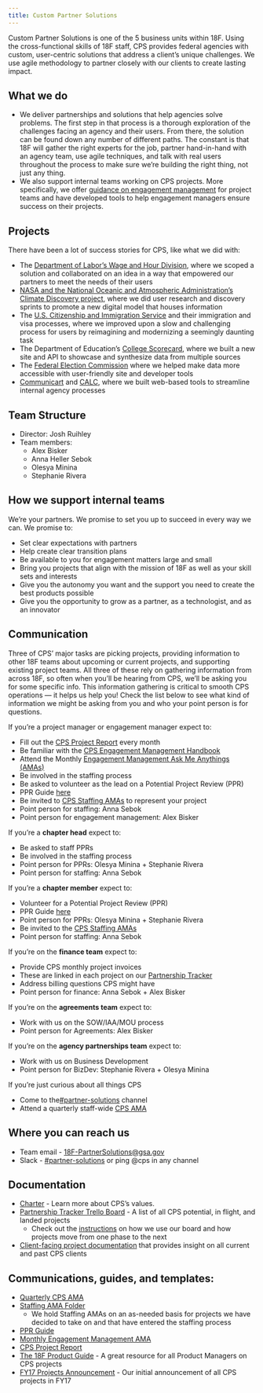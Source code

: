 ```yaml
---
title: Custom Partner Solutions
---
```


Custom Partner Solutions is one of the 5 business units within 18F. Using the cross-functional skills of 18F staff, CPS provides federal agencies with custom, user-centric solutions that address a client&rsquo;s unique challenges. We use agile methodology to partner closely with our clients to create lasting impact. 

## What we do 

- We deliver partnerships and solutions that help agencies solve problems. The first step in that process is a thorough exploration of the challenges facing an agency and their users. From there, the solution can be found down any number of different paths. The constant is that 18F will gather the right experts for the job, partner hand-in-hand with an agency team, use agile techniques, and talk with real users throughout the process to make sure we&rsquo;re building the right thing, not just any thing. 
- We also support internal teams working on CPS projects. More specifically, we offer [guidance on engagement management](https://docs.google.com/document/d/1BMiE3oln2-pyq4Ht-Q3Z-P_ecQmi980djZgaN6xCNKM/edit#heading=h.ckh5s3gbtn4m) for project teams and have developed tools to help engagement managers ensure success on their projects.

## Projects
There have been a lot of success stories for CPS, like what we did with:

- The [Department of Labor&rsquo;s Wage and Hour Division](https://18f.gsa.gov/2015/09/09/how-a-two-day-sprint-moved-an-agency-twenty-years-forward/), where we scoped a solution and collaborated on an idea in a way that empowered our partners to meet the needs of their users 
- [NASA and the National Oceanic and Atmospheric Administration&rsquo;s Climate Discovery project](https://climate-data-user-study.18f.gov/), where we did user research and discovery sprints to promote a new digital model that houses information 
- The [U.S. Citizenship and Immigration Service](https://my.uscis.gov/) and their immigration and visa processes, where we improved upon a slow and challenging process for users by reimagining and modernizing a seemingly daunting task 
- The Department of Education&rsquo;s [College Scorecard](https://collegescorecard.ed.gov/), where we built a new site and API to showcase and synthesize data from multiple sources 
- The [Federal Election Commission](https://beta.fec.gov/) where we helped make data more accessible with user-friendly site and developer tools
- [Communicart](https://requests.18f.gov/) and [CALC](https://calc.gsa.gov/), where we built web-based tools to streamline internal agency processes  

## Team Structure 

- Director: Josh Ruihley
- Team members: 
  - Alex Bisker 
  - Anna Heller Sebok
  - Olesya Minina
  - Stephanie Rivera

## How we support internal teams
We&rsquo;re your partners. We promise to set you up to succeed in every way we can. We promise to:

- Set clear expectations with partners
- Help create clear transition plans
- Be available to you for engagement matters large and small 
- Bring you projects that align with the mission of 18F as well as your skill sets and interests
- Give you the autonomy you want and the support you need to create the best products possible
- Give you the opportunity to grow as a partner, as a technologist, and as an innovator

## Communication
Three of CPS&rsquo; major tasks are picking projects, providing information to other 18F teams about upcoming or current projects, and supporting existing project teams. All three of these rely on gathering information from across 18F, so often when you&rsquo;ll be hearing from CPS, we&rsquo;ll be asking you for some specific info. This information gathering is critical to smooth CPS operations — it helps us help you! Check the list below to see what kind of information we might be asking from you and who your point person is for questions.  

If you&rsquo;re a project manager or engagement manager expect to:

- Fill out the [CPS Project Report](https://docs.google.com/spreadsheets/d/1kp5Xec7VjscITYaTqcyQfa5Rrr29hcGIzP-tkRrR_IA/edit) every month
- Be familiar with the [CPS Engagement Management Handbook](https://docs.google.com/document/d/1BMiE3oln2-pyq4Ht-Q3Z-P_ecQmi980djZgaN6xCNKM/edit) 
- Attend the Monthly [Engagement Management Ask Me Anythings (AMAs)](https://docs.google.com/document/d/1oHS-IEomRJzT840MemBwzDo-bJU-ymIkzgVX63Q3HSs/edit#heading=h.47mc72669308)
- Be involved in the staffing process
- Be asked to volunteer as the lead on a Potential Project Review (PPR)  
- PPR Guide [here](https://docs.google.com/document/d/1c5QKhcY8gZHxO4-Kc_l2JN94hD-AB_TTrvFABwHhVQ8/edit) 
- Be invited to [CPS Staffing AMAs](https://drive.google.com/drive/folders/0B_SvrGV09nQ-MktfT1FlSndfWmc) to represent your project
- Point person for staffing: Anna Sebok 
- Point person for engagement management: Alex Bisker 

If you&rsquo;re a **chapter head** expect to:

- Be asked to staff PPRs 
- Be involved in the staffing process
- Point person for PPRs: Olesya Minina + Stephanie Rivera 
- Point person for staffing: Anna Sebok 

If you&rsquo;re a **chapter member** expect to:

- Volunteer for a Potential Project Review (PPR)
- PPR Guide [here](https://docs.google.com/document/d/1c5QKhcY8gZHxO4-Kc_l2JN94hD-AB_TTrvFABwHhVQ8/edit) 
- Point person for PPRs: Olesya Minina + Stephanie Rivera
- Be invited to the [CPS Staffing AMAs](https://drive.google.com/drive/folders/0B_SvrGV09nQ-MktfT1FlSndfWmc)
- Point person for staffing: Anna Sebok 

If you&rsquo;re on the **finance team** expect to:

- Provide CPS monthly project invoices 
- These are linked in each project on our [Partnership Tracker](https://trello.com/b/kZ7PUggv/custom-partnerships-tracker)
- Address billing questions CPS might have 
- Point person for finance: Anna Sebok + Alex Bisker

If you&rsquo;re on the **agreements team** expect to:

- Work with us on the SOW/IAA/MOU process
- Point person for Agreements: Alex Bisker 

If you&rsquo;re on the **agency partnerships team** expect to:

- Work with us on Business Development
- Point person for BizDev: Stephanie Rivera + Olesya Minina

If you&rsquo;re just curious about all things CPS

- Come to the[#partner-solutions](https://gsa-tts.slack.com/messages/partner-solutions/files/F1VNDBY7N/) channel
- Attend a quarterly staff-wide [CPS AMA](https://docs.google.com/document/d/1eyPHTAzk7xWRIQAIfJl4F58NVpWpBIHiEcam7w9Ueo0/edit)

## Where you can reach us

- Team email - [18F-PartnerSolutions@gsa.gov](mailto:18F-PartnerSolutions@gsa.gov)
- Slack - [#partner-solutions](https://gsa-tts.slack.com/messages/partner-solutions/files/F1VNDBY7N/) or ping @cps in any channel

## Documentation

- [Charter](https://docs.google.com/document/d/1M4f_DB-KCCLRvvC1rLGq4uWjXlmmsVuYWn61wxCWwHU/edit) - Learn more about CPS&rsquo;s values. 
- [Partnership Tracker Trello Board](https://trello.com/b/kZ7PUggv/custom-partnerships-tracker) - A list of all CPS potential, in flight, and landed projects
  - Check out the [instructions](https://docs.google.com/document/d/1uYvDjH0G7TeCsv3kHk-EUHpJ6AzCY0mhRifwCDyKmNQ/edit) on how we use our board and how projects move from one phase to the next 
- [Client-facing project documentation](https://drive.google.com/drive/u/0/folders/0ByhFPUi5V5kbc21UdU9GNUc5cXM) that provides insight on all current and past CPS clients 

## Communications, guides, and templates: 

- [Quarterly CPS AMA](https://docs.google.com/document/d/1eyPHTAzk7xWRIQAIfJl4F58NVpWpBIHiEcam7w9Ueo0/edit)
- [Staffing AMA Folder](https://drive.google.com/drive/u/0/folders/0B_SvrGV09nQ-MktfT1FlSndfWmc)
  - We hold Staffing AMAs on an as-needed basis for projects we have decided to take on and that have entered the staffing process 
- [PPR Guide](https://docs.google.com/document/d/1c5QKhcY8gZHxO4-Kc_l2JN94hD-AB_TTrvFABwHhVQ8/edit#heading=h.8zsg1nccsdr5)
- [Monthly Engagement Management AMA](https://docs.google.com/document/d/1oHS-IEomRJzT840MemBwzDo-bJU-ymIkzgVX63Q3HSs/edit)
- [CPS Project Report ](https://docs.google.com/spreadsheets/d/1kp5Xec7VjscITYaTqcyQfa5Rrr29hcGIzP-tkRrR_IA/edit)
- [The 18F Product Guide](https://pages.18f.gov/product-guide/) - A great resource for all Product Managers on CPS projects
- [FY17 Projects Announcement](https://drive.google.com/open?id=0B_SvrGV09nQ-WTlrTFY5eVN2NE0) - Our initial announcement of all CPS projects in FY17



